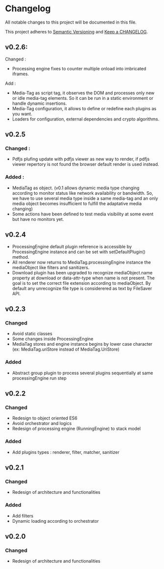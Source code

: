 # Changelog

All notable changes to this project will be documented in this file.

This project adheres to [Semantic Versioning](http://semver.org/) and
[Keep a CHANGELOG](http://keepachangelog.com/).

## v0.2.6:
Changed : 
- Processing engine fixes to counter multiple onload into imbricated iframes.

Add :
- Media-Tag as script tag, it observes the DOM and processes only new or idle media-tag elements. 
So it can be run in a static environment or handle dynamic <media-tag> insertions.
- Media-Tag configuration, it allows to define or redefine each plugins as you want.
- Loaders for configuration, external dependencies and crypto algorithms.

## v0.2.5
### Changed :
- Pdfjs plufing update with pdfjs viewer as new way to render, if pdfjs viewer repertory is not found the browser default render is used instead.

### Added :
- MediaTag as object. (v0.1 allows dynamic media type changing according to monitor status like network availability or bandwidth. So, we have to use several media type inside a same media-tag and an only media object becomes insufficient to fulfill the adaptative media changing)
- Some actions have been defined to test media visibility at some event but have no monitors yet. 

## v0.2.4
- ProcessingEngine default plugin reference is accessible by ProcessingEngine instance and can be set with setDefaultPlugin() method.
- All renderer now returns to MediaTag.processingEngine instance the mediaObject like filters and sanitizers.
- Download plugin has been upgraded to recognize mediaObject.name property at download or data-attr-type when name is not present. The goal is to set the correct file extension according to mediaObject. By default any unrecognize file type is considerered as text by FileSaver API.

## v0.2.3

### Changed
- Avoid static classes
- Some changes inside ProcessingEngine
- MediaTag stores and engine instance begins by lower case character (ex: MediaTag.uriStore instead of MediaTag.UriStore)

### Added
- Abstract group plugin to process several plugins sequentially at same processingEngine run step

## v0.2.2

### Changed
- Redesign to object oriented ES6
- Avoid orchestrator and logics
- Redesign of processing engine (RunningEngine) to stack model

### Added
- Add plugins types : renderer, filter, matcher, sanitizer

## v0.2.1

### Changed
- Redesign of architecture and functionalities

### Added
- Add filters
- Dynamic loading according to orchestrator

## v0.2.0

### Changed
- Redesign of architecture and functionalities
